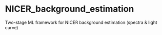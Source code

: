 # NICER_background_estimation
Two-stage ML framework for NICER background estimation (spectra &amp; light curve)
